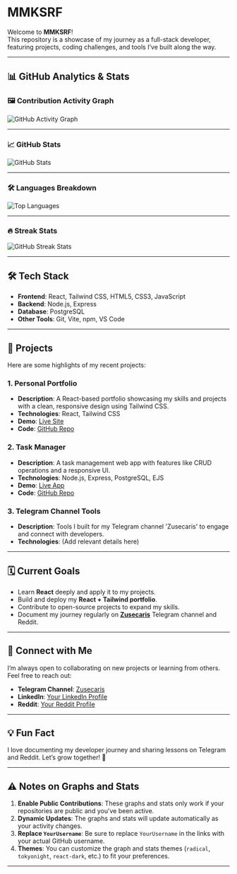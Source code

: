 # MMKSRF

Welcome to **MMKSRF**!  
This repository is a showcase of my journey as a full-stack developer, featuring projects, coding challenges, and tools I’ve built along the way.

---

## 📊 GitHub Analytics & Stats

### 🖼️ Contribution Activity Graph
![GitHub Activity Graph](https://github-readme-activity-graph.cyclic.app/graph?username=YourUsername&theme=react-dark)

---

### 📈 GitHub Stats
![GitHub Stats](https://github-readme-stats.vercel.app/api?username=perez&show_icons=true&theme=radical)

---

### 🛠️ Languages Breakdown
![Top Languages](https://github-readme-stats.vercel.app/api/top-langs/?username=YourUsername&layout=compact&theme=tokyonight)

---

### 🔥 Streak Stats
![GitHub Streak Stats](https://github-readme-streak-stats.herokuapp.com/?user=YourUsername&theme=highcontrast)

---

## 🛠️ Tech Stack

- **Frontend**: React, Tailwind CSS, HTML5, CSS3, JavaScript  
- **Backend**: Node.js, Express  
- **Database**: PostgreSQL  
- **Other Tools**: Git, Vite, npm, VS Code  

---

## 🚀 Projects

Here are some highlights of my recent projects:

### 1. **Personal Portfolio**
   - **Description**: A React-based portfolio showcasing my skills and projects with a clean, responsive design using Tailwind CSS.  
   - **Technologies**: React, Tailwind CSS  
   - **Demo**: [Live Site](#)  
   - **Code**: [GitHub Repo](#)  

### 2. **Task Manager**
   - **Description**: A task management web app with features like CRUD operations and a responsive UI.  
   - **Technologies**: Node.js, Express, PostgreSQL, EJS  
   - **Demo**: [Live App](#)  
   - **Code**: [GitHub Repo](#)  

### 3. **Telegram Channel Tools**
   - **Description**: Tools I built for my Telegram channel 'Zusecaris' to engage and connect with developers.  
   - **Technologies**: (Add relevant details here)  

---

## 🗓️ Current Goals

- Learn **React** deeply and apply it to my projects.  
- Build and deploy my **React + Tailwind portfolio**.  
- Contribute to open-source projects to expand my skills.  
- Document my journey regularly on **[Zusecaris](#)** Telegram channel and Reddit.  

---

## 🤝 Connect with Me

I’m always open to collaborating on new projects or learning from others. Feel free to reach out:

- **Telegram Channel**: [Zusecaris](#)  
- **LinkedIn**: [Your LinkedIn Profile](#)  
- **Reddit**: [Your Reddit Profile](#)  

---

## 💡 Fun Fact

I love documenting my developer journey and sharing lessons on Telegram and Reddit. Let’s grow together! 🚀

---

## ⚠️ Notes on Graphs and Stats

1. **Enable Public Contributions**: These graphs and stats only work if your repositories are public and you’ve been active.  
2. **Dynamic Updates**: The graphs and stats will update automatically as your activity changes.  
3. **Replace `YourUsername`**: Be sure to replace `YourUsername` in the links with your actual GitHub username.  
4. **Themes**: You can customize the graph and stats themes (`radical`, `tokyonight`, `react-dark`, etc.) to fit your preferences.

---
